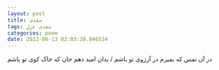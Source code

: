 ```yaml
---
layout: post
title: سعدی
tags: سعدی غزل
categories: poem
date: 2022-06-13 02:03:28.846534
---
```


در آن نفس که بمیرم در آرزوی تو باشم / بدان امید دهم جان که خاک کوی تو باشم